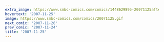 ```yaml
---
extra_image: https://www.smbc-comics.com/comics/1448629895-20071125after.png
hovertext: '2007-11-25'
image: https://www.smbc-comics.com/comics/20071125.gif
next_comic: '2007-11-26'
prev_comic: '2007-11-24'
title: '2007-11-25'
---
```


